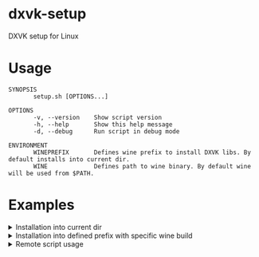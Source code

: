 # dxvk-setup
DXVK setup for Linux

# Usage

```shell
SYNOPSIS
       setup.sh [OPTIONS...]

OPTIONS
       -v, --version    Show script version
       -h, --help       Show this help message
       -d, --debug      Run script in debug mode

ENVIRONMENT
       WINEPREFIX       Defines wine prefix to install DXVK libs. By default installs into current dir.
       WINE             Defines path to wine binary. By default wine will be used from $PATH.
```

# Examples

<details>
  <summary>Installation into current dir</summary>

```shell
cd /home/user/.wine && setup.sh
```
</details>

<details>
  <summary>Installation into defined prefix with specific wine build</summary>

```shell
WINE=/home/user/.local/share/wine/bin/wine \
WINEPREFIX=/home/user/.wine \
setup.sh
```
</details>

<details>
  <summary>Remote script usage</summary>

```shell
curl -H 'Cache-Control: no-cache, no-store' \
  -s https://raw.githubusercontent.com/nafigator/dxvk-setup/refs/heads/main/setup.sh | \
WINE=/usr/bin/wine \
WINEPREFIX=~/.local/share/games/my-pfx \
bash
```
</details>
